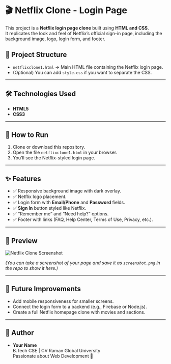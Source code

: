 # 🎬 Netflix Clone - Login Page

This project is a **Netflix login page clone** built using **HTML and CSS**.  
It replicates the look and feel of Netflix’s official sign-in page, including the background image, logo, login form, and footer.



## 📂 Project Structure
- `netflixclone1.html` → Main HTML file containing the Netflix login page.
- (Optional) You can add `style.css` if you want to separate the CSS.

---

## 🛠️ Technologies Used
- **HTML5**
- **CSS3**

---

## 🚀 How to Run
1. Clone or download this repository.
2. Open the file `netflixclone1.html` in your browser.
3. You’ll see the Netflix-styled login page.

---

## ✨ Features
- ✅ Responsive background image with dark overlay.  
- ✅ Netflix logo placement.  
- ✅ Login form with **Email/Phone** and **Password** fields.  
- ✅ **Sign In** button styled like Netflix.  
- ✅ “Remember me” and “Need help?” options.  
- ✅ Footer with links (FAQ, Help Center, Terms of Use, Privacy, etc.).  

---

## 📸 Preview
![Netflix Clone Screenshot](screenshot.png)

*(You can take a screenshot of your page and save it as `screenshot.png` in the repo to show it here.)*

---

## 📌 Future Improvements
- Add mobile responsiveness for smaller screens.  
- Connect the login form to a backend (e.g., Firebase or Node.js).  
- Create a full Netflix homepage clone with movies and sections.  

---

## 👤 Author
- **Your Name**  
  B.Tech CSE | CV Raman Global University  
  Passionate about Web Development 🚀

